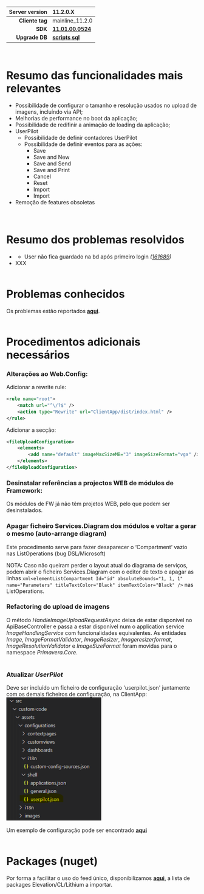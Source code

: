 | **Server version** | 11.2.0.X                                                                   |  
| ---:               | :---                                                                       |
| **Cliente tag**    | mainline_11.2.0                                                            |
| **SDK**            | [**11.01.00.0524**](\\\storage\BUILDS\TFS\fw4\mainline\SDK\11.02.00.XXXX)  |
| **Upgrade DB**     | [**scripts sql**](./XXXX.zip)                                        |
<br/>

# Resumo das funcionalidades mais relevantes

- Possibilidade de configurar o tamanho e resolução usados no upload de imagens, incluíndo via API;
- Melhorias de performance no boot da aplicação;
- Possibilidade de redifinir a animação de loading da aplicação;
- UserPilot
	- Possibilidade de definir contadores UserPilot
	- Possibilidade de definir eventos para as ações:
		- Save
		- Save and New
		- Save and Send
		- Save and Print
		- Cancel
		- Reset
		- Import
		- Import
- Remoção de features obsoletas   
<br/><br/>

# Resumo dos problemas resolvidos

- - User não fica guardado na bd após primeiro login _([161689](https://tfs.primaverabss.com/tfs/P.TEC.Elevation/Elevation3/_workitems?id=161689&_a=edit))_
- XXX
<br/><br/>

# Problemas conhecidos

Os problemas estão reportados [**aqui**](https://tfs.primaverabss.com/tfs/P.TEC.Elevation/Elevation3/INT-FW?activeDashboardId=2e64cacd-a914-49a1-b029-f846d0d6b9bc).
<br/><br/>

# Procedimentos adicionais necessários

### Alterações ao Web.Config:

Adicionar a rewrite rule:
```xml
<rule name="root"> 
    <match url="^\/?$" /> 
    <action type="Rewrite" url="ClientApp/dist/index.html" /> 
</rule> 
```

Adicionar a secção:
```xml
<fileUploadConfiguration>
    <elements>
        <add name="default" imageMaxSizeMB="3" imageSizeFormat="vga" />
    </elements>
</fileUploadConfiguration>
```

### Desinstalar referências a projectos WEB de módulos de Framework:

Os módulos de FW já não têm projetos WEB, pelo que podem ser desinstalados.

### Apagar ficheiro Services.Diagram dos módulos e voltar a gerar o mesmo (auto-arrange diagram)

Este procedimento serve para fazer desaparecer o ‘Compartment’ vazio nas ListOperations (bug DSL/Microsoft)

NOTA: Caso não queiram perder o layout atual do diagrama de serviços, podem abrir o ficheiro Services.Diagram com o editor de texto e apagar as linhas ```xml<elementListCompartment Id="id" absoluteBounds="1, 1, 1" name="Parameters" titleTextColor="Black" itemTextColor="Black" />``` nas ListOperations.

### Refactoring do upload de imagens  

O método _HandleImageUploadRequestAsync_ deixa de estar disponível no ApiBaseController e passa a estar disponível num o application service _ImageHandlingService_ com funcionalidades equivalentes. 
As entidades _Image_, _ImageFormatValidator_, _ImageResizer_, _Imageresizerformat_, _ImageResolutionValidator_ e _ImageSizeFormat_ foram movidas para o namespace _Primavera.Core_.
<br/><br/>

### Atualizar _UserPilot_

Deve ser incluído um ficheiro de configuração 'userpilot.json' juntamente com os demais ficheiros de configuração, na ClientApp:
<img src="./images/userpilot.png" width="250">

Um exemplo de configuração pode ser encontrado [**aqui**](./userpilot.json)
<br/><br/>

# Packages (nuget)

Por forma a facilitar o uso do feed único, disponibilizamos [**aqui**](./packages.json), a lista de packages Elevation/CL/Lithium a importar.
<br/><br/>
